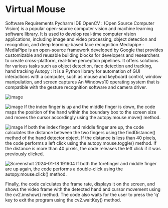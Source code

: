 # Virtual Mouse

Software Requirements
Pycharm IDE
OpenCV : (Open Source Computer Vision) is a popular open-source computer vision and machine learning software library. It is used to develop real-time computer vision applications, including image and video processing, object detection and recognition, and deep learning-based face recognition
Mediapipe : MediaPipe is an open-source framework developed by Google that provides customizable and reusable building blocks for developers and researchers to create cross-platform, real-time perception pipelines. It offers solutions for various tasks such as object detection, face detection and tracking, hand tracking
Autopy : It is a Python library for automation of GUI interactions with a computer, such as mouse and keyboard control, window manipulation, and screen captures
An Windows10 operating system that is compatible with the gesture recognition software and camera driver.


![image](https://github.com/Aditi2018/virtual-mouse/assets/117904179/e9438904-9253-445b-8826-af5ae48ecc69)


![image](https://github.com/Aditi2018/virtual-mouse/assets/117904179/520b2f54-8298-4f6c-9166-d3064f73f266)
If the index finger is up and the middle finger is down, the code maps the position of the hand within the boundary box to the screen size and moves the cursor accordingly using the autopy.mouse.move() method. 

![image](https://github.com/Aditi2018/virtual-mouse/assets/117904179/d732436c-46b0-4645-bf2d-255d50481acb)
If both the index finger and middle finger are up, the code calculates the distance between the two fingers using the findDistance() method of the hand detector object. If the distance is less than 40 pixels, the code performs a left click using the autopy.mouse.toggle() method. If the distance is more than 40 pixels, the code releases the left click if it was previously clicked.


![Screenshot 2024-01-18 191604](https://github.com/Aditi2018/virtual-mouse/assets/117904179/90a3cf88-31dd-497c-b38e-55e334bccd82)
If both the forefinger and middle finger are up again, the code performs a double-click using the autopy.mouse.click() method.

Finally, the code calculates the frame rate, displays it on the screen, and shows the video frame with the detected hand and cursor movement using the cv2.imshow() method. The code also waits for the user to press the 'q' key to exit the program using the cv2.waitKey() method.




